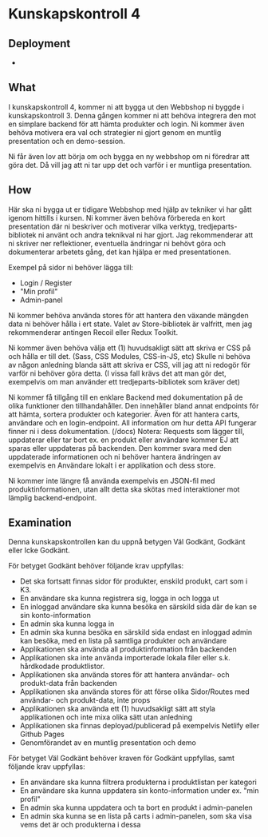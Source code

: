# Kunskapskontroll 4


## Deployment

-

## What

I kunskapskontroll 4, kommer ni att bygga ut den Webbshop ni byggde i kunskapskontroll 3.
Denna gången kommer ni att behöva integrera den mot en simplare backend för att hämta produkter och login.
Ni kommer även behöva motivera era val och strategier ni gjort genom en muntlig presentation och en demo-session.

Ni får även lov att börja om och bygga en ny webbshop om ni föredrar att göra det. 
Då vill jag att ni tar upp det och varför i er muntliga presentation.

## How

Här ska ni bygga ut er tidigare Webbshop med hjälp av tekniker vi har gått igenom hittills i kursen.
Ni kommer även behöva förbereda en kort presentation där ni beskriver och motiverar vilka verktyg, tredjeparts-bibliotek ni använt och andra teknikval ni har gjort.
Jag rekommenderar att ni skriver ner reflektioner, eventuella ändringar ni behövt göra och dokumenterar arbetets gång, det kan hjälpa er med presentationen.

Exempel på sidor ni behöver lägga till:
- Login / Register
- "Min profil"
- Admin-panel

Ni kommer behöva använda stores för att hantera den växande mängden data ni behöver hålla i ert state.
Valet av Store-bibliotek är valfritt, men jag rekommenderar antingen Recoil eller Redux Toolkit.  

Ni kommer även behöva välja ett (1) huvudsakligt sätt att skriva er CSS på och hålla er till det. (Sass, CSS Modules, CSS-in-JS, etc)
Skulle ni behöva av någon anledning blanda sätt att skriva er CSS, vill jag att ni redogör för varför ni behöver göra detta.
(I vissa fall krävs det att man gör det, exempelvis om man använder ett tredjeparts-bibliotek som kräver det)

Ni kommer få tillgång till en enklare Backend med dokumentation på de olika funktioner den tillhandahåller.
Den innehåller bland annat endpoints för att hämta, sortera produkter och kategorier. Även för att hantera carts, användare och en login-endpoint.
All information om hur detta API fungerar finner ni i dess dokumentation. (/docs)
Notera: Requests som lägger till, uppdaterar eller tar bort ex. en produkt eller användare kommer EJ att sparas eller uppdateras på backenden.
Den kommer svara med den uppdaterade informationen och ni behöver hantera ändringen av exempelvis en Användare lokalt i er applikation och dess store. 

Ni kommer inte längre få använda exempelvis en JSON-fil med produktinformationen, utan allt detta ska skötas med interaktioner mot lämplig backend-endpoint.

## Examination

Denna kunskapskontrollen kan du uppnå betygen Väl Godkänt, Godkänt eller Icke Godkänt.

För betyget Godkänt behöver följande krav uppfyllas:

- Det ska fortsatt finnas sidor för produkter, enskild produkt, cart som i K3.
- En användare ska kunna registrera sig, logga in och logga ut
- En inloggad användare ska kunna besöka en särskild sida där de kan se sin konto-information
- En admin ska kunna logga in
- En admin ska kunna besöka en särskild sida endast en inloggad admin kan besöka, med en lista på samtliga produkter och användare
- Applikationen ska använda all produktinformation från backenden
- Applikationen ska inte använda importerade lokala filer eller s.k. hårdkodade produktlistor.
- Applikationen ska använda stores för att hantera användar- och produkt-data från backenden
- Applikationen ska använda stores för att förse olika Sidor/Routes med användar- och produkt-data, inte props
- Applikationen ska använda ett (1) huvudsakligt sätt att styla applikationen och inte mixa olika sätt utan anledning
- Applikationen ska finnas deployad/publicerad på exempelvis Netlify eller Github Pages
- Genomförandet av en muntlig presentation och demo

För betyget Väl Godkänt behöver kraven för Godkänt uppfyllas, samt följande krav uppfyllas:

- En användare ska kunna filtrera produkterna i produktlistan per kategori
- En användare ska kunna uppdatera sin konto-information under ex. "min profil"
- En admin ska kunna uppdatera och ta bort en produkt i admin-panelen
- En admin ska kunna se en lista på carts i admin-panelen, som ska visa vems det är och produkterna i dessa